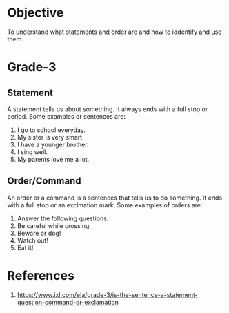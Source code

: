 # Objective

To understand what statements and order are and how to iddentify and use them.

# Grade-3

## Statement

A statement tells us about something. It always ends with a full stop or period. Some examples or sentences are:
1. I go to school everyday.
2. My sister is very smart.
3. I have a younger brother.
4. I sing well.
5. My parents love me a lot.

## Order/Command

An order or a command is a sentences that tells us to do something. It ends with a full stop or an exclmation mark. Some examples of orders are:
1. Answer the following questions.
2. Be careful while crossing.
3. Beware or dog!
4. Watch out!
5. Eat it!

# References

1. https://www.ixl.com/ela/grade-3/is-the-sentence-a-statement-question-command-or-exclamation

